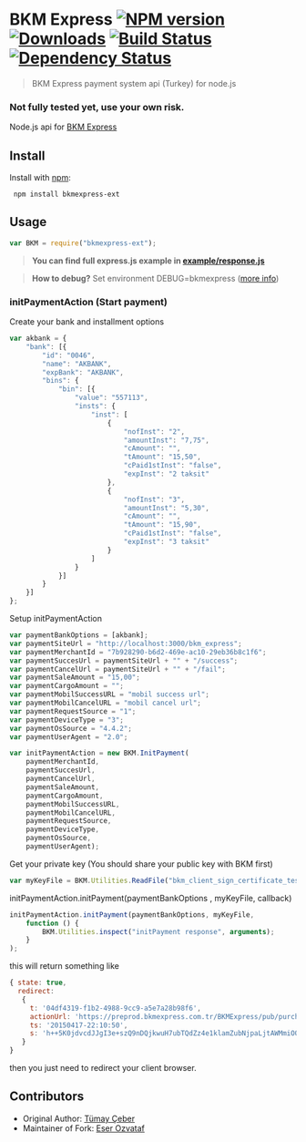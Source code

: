 # BKM Express [![NPM version][npm-image]][npm-url] [![Downloads][downloads-image]][npm-url] [![Build Status][travis-image]][travis-url] [![Dependency Status](https://david-dm.org/eserozvataf/bkmexpress-ext.svg)](https://david-dm.org/eserozvataf/bkmexpress-ext)
> BKM Express payment system api (Turkey) for node.js

### Not fully tested yet, use your own risk.
Node.js api for [BKM Express](https://www.bkmexpress.com.tr)

## Install
Install with [npm](http://github.com/isaacs/npm):
```
 npm install bkmexpress-ext
```

## Usage
```javascript
var BKM = require("bkmexpress-ext");
```
> **You can find full express.js example in [example/response.js](example/response.js)**

> **How to debug?** Set environment DEBUG=bkmexpress ([more info](https://www.npmjs.com/package/debug))

### initPaymentAction (Start payment)
Create your bank and installment options
```javascript
var akbank = {
    "bank": [{
        "id": "0046",
        "name": "AKBANK",
        "expBank": "AKBANK",
        "bins": {
            "bin": [{
                "value": "557113",
                "insts": {
                    "inst": [
                        {
                            "nofInst": "2",
                            "amountInst": "7,75",
                            "cAmount": "",
                            "tAmount": "15,50",
                            "cPaid1stInst": "false",
                            "expInst": "2 taksit"
                        },
                        {
                            "nofInst": "3",
                            "amountInst": "5,30",
                            "cAmount": "",
                            "tAmount": "15,90",
                            "cPaid1stInst": "false",
                            "expInst": "3 taksit"
                        }
                    ]
                }
            }]
        }
    }]
};
```

Setup initPaymentAction
```javascript
var paymentBankOptions = [akbank];
var paymentSiteUrl = "http://localhost:3000/bkm_express";
var paymentMerchantId = "7b928290-b6d2-469e-ac10-29eb36b8c1f6";
var paymentSuccesUrl = paymentSiteUrl + "" + "/success";
var paymentCancelUrl = paymentSiteUrl + "" + "/fail";
var paymentSaleAmount = "15,00";
var paymentCargoAmount = "";
var paymentMobilSuccessURL = "mobil success url";
var paymentMobilCancelURL = "mobil cancel url";
var paymentRequestSource = "1";
var paymentDeviceType = "3";
var paymentOsSource = "4.4.2";
var paymentUserAgent = "2.0";

var initPaymentAction = new BKM.InitPayment(
    paymentMerchantId,
    paymentSuccesUrl,
    paymentCancelUrl,
    paymentSaleAmount,
    paymentCargoAmount,
    paymentMobilSuccessURL,
    paymentMobilCancelURL,
    paymentRequestSource,
    paymentDeviceType,
    paymentOsSource,
    paymentUserAgent);
```

Get your private key (You should share your public key with BKM first) 
```javascript
var myKeyFile = BKM.Utilities.ReadFile("bkm_client_sign_certificate_test.pem");
```

initPaymentAction.initPayment(paymentBankOptions , myKeyFile, callback)
```javascript
initPaymentAction.initPayment(paymentBankOptions, myKeyFile,
    function () {
        BKM.Utilities.inspect("initPayment response", arguments);
    }
);
```

this will return something like
```javascript
{ state: true,
  redirect: 
   { 
     t: '04df4319-f1b2-4988-9cc9-a5e7a28b98f6',
     actionUrl: 'https://preprod.bkmexpress.com.tr/BKMExpress/pub/purchase/init.bkm',
     ts: '20150417-22:10:50',
     s: 'h++5K0jdvcdJJgI3e+szQ9nDQjkwuH7ubTQdZz4e1klamZubNjpaLjtAWMmiOQPvO92201fq1zU+X3k9t/K9mi5tkNBbquamDu1uITxRzEcTAqm2VXH/1pZnJAbFsCC1OmTOyLIVor1VR80gKBrZo4dC7XwQVFtOq2/KuQIJcko='
   } 
}
```

then you just need to redirect your client browser.

## Contributors
* Original Author: [Tümay Çeber](https://github.com/brendtumi)
* Maintainer of Fork: [Eser Ozvataf](http://eser.ozvataf.com/)

[bkm-url]: https://www.bkmexpress.com.tr
[downloads-image]: http://img.shields.io/npm/dm/bkmexpress-ext.svg
[npm-url]: https://npmjs.org/package/bkmexpress-ext
[npm-image]: https://img.shields.io/npm/v/bkmexpress-ext.svg

[travis-url]: https://travis-ci.org/eserozvataf/bkmexpress-ext
[travis-image]: http://img.shields.io/travis/eserozvataf/bkmexpress-ext.svg
